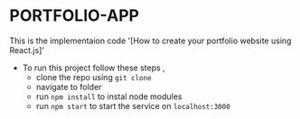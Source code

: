 # PORTFOLIO-APP 


This is the implementaion code  '[How to create your portfolio website using React.js]'
- To run this project follow these steps , 
  - clone the repo using `git clone`
  - navigate to folder 
  - run `npm install` to instal node modules
  - run `npm start` to start the service on `localhost:3000`
    

